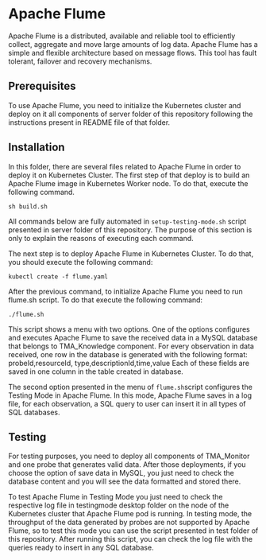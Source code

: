 


# Apache Flume
Apache Flume is a distributed, available and reliable tool to efficiently collect, aggregate and move large amounts of log data. Apache Flume has a simple and flexible architecture based on message flows. This tool has fault tolerant, failover and recovery mechanisms.

## Prerequisites
To use Apache Flume, you need to initialize the Kubernetes cluster and deploy on it all components of server folder of this repository following the instructions present in README file of that folder.

## Installation
In this folder, there are several files related to Apache Flume in order to deploy it on Kubernetes Cluster.
The first step of that deploy is to build an Apache Flume image in Kubernetes Worker node. To do that, execute the following command.
```
sh build.sh
```
All commands below are fully automated in `setup-testing-mode.sh` script presented in server folder of this repository. The purpose of this section is only to explain the reasons of executing each command.

The next step is to deploy Apache Flume in Kubernetes Cluster. To do that, you should execute the following command:
```
kubectl create -f flume.yaml
```
After the previous command, to initialize Apache Flume you need to run flume.sh script. To do that execute the following command:
```
./flume.sh
```
This script shows a menu with two options. One of the options configures and executes Apache Flume to save the received data in a MySQL database that belongs to TMA_Knowledge component.
For every observation in data received, one row in the database is generated with the following format:
probeId,resourceId, type,descriptionId,time,value
Each of these fields are saved in one column in the table created in database.

The second option presented in the menu of `flume.sh`script configures the Testing Mode in Apache Flume. In this mode, Apache Flume saves in a log file, for each observation, a SQL query to user can insert it in all types of SQL databases.
## Testing
For testing purposes, you need to deploy all components of TMA_Monitor and one probe that generates valid data. After those deployments, if you choose the option of save data in MySQL, you just need to check the database content and you will see the data formatted and stored there.

To test Apache Flume in Testing Mode you just need to check the respective log file in testingmode desktop folder on the node of the Kubernetes cluster that Apache Flume pod is running. In testing mode, the throughput of the data generated by probes are not supported by Apache Flume, so to test this mode you can use the script presented in test folder of this repository. After running this script, you can check the log file with the queries ready to insert in any SQL database. 

